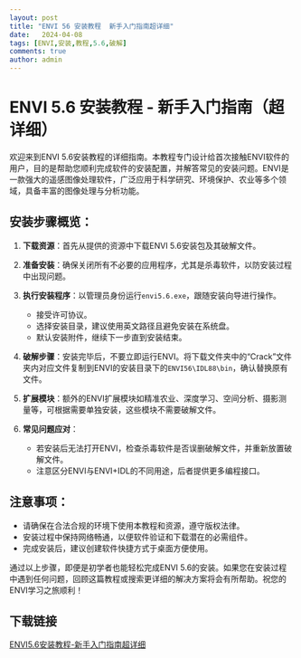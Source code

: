 ```yaml
---
layout: post
title: "ENVI 56 安装教程  新手入门指南超详细"
date:   2024-04-08
tags: [ENVI,安装,教程,5.6,破解]
comments: true
author: admin
---
```

# ENVI 5.6 安装教程 - 新手入门指南（超详细）

欢迎来到ENVI 5.6安装教程的详细指南。本教程专门设计给首次接触ENVI软件的用户，目的是帮助您顺利完成软件的安装配置，并解答常见的安装问题。ENVI是一款强大的遥感图像处理软件，广泛应用于科学研究、环境保护、农业等多个领域，具备丰富的图像处理与分析功能。

## 安装步骤概览：

1. **下载资源**：首先从提供的资源中下载ENVI 5.6安装包及其破解文件。
   
2. **准备安装**：确保关闭所有不必要的应用程序，尤其是杀毒软件，以防安装过程中出现问题。

3. **执行安装程序**：以管理员身份运行`envi5.6.exe`，跟随安装向导进行操作。

   - 接受许可协议。
   - 选择安装目录，建议使用英文路径且避免安装在系统盘。
   - 默认安装附件，继续下一步直到安装结束。

4. **破解步骤**：安装完毕后，不要立即运行ENVI。将下载文件夹中的“Crack”文件夹内对应文件复制到ENVI的安装目录下的`ENVI56\IDL88\bin`，确认替换原有文件。

5. **扩展模块**：额外的ENVI扩展模块如精准农业、深度学习、空间分析、摄影测量等，可根据需要单独安装，这些模块不需要破解文件。

6. **常见问题应对**：
    - 若安装后无法打开ENVI，检查杀毒软件是否误删破解文件，并重新放置破解文件。
    - 注意区分ENVI与ENVI+IDL的不同用途，后者提供更多编程接口。

## 注意事项：

- 请确保在合法合规的环境下使用本教程和资源，遵守版权法律。
- 安装过程中保持网络畅通，以便软件验证和下载潜在的必需组件。
- 完成安装后，建议创建软件快捷方式于桌面方便使用。

通过以上步骤，即便是初学者也能轻松完成ENVI 5.6的安装。如果您在安装过程中遇到任何问题，回顾这篇教程或搜索更详细的解决方案将会有所帮助。祝您的ENVI学习之旅顺利！

## 下载链接

[ENVI5.6安装教程-新手入门指南超详细](https://pan.quark.cn/s/ae30eb3a6171)